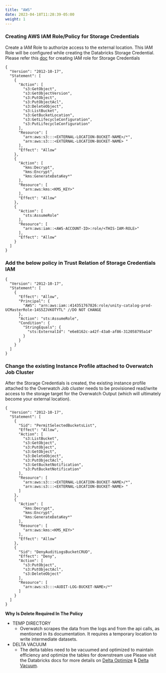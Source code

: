 ```yaml
---
title: "AWS"
date: 2023-04-18T11:28:39-05:00
weight: 1
---
```


### Creating AWS IAM Role/Policy for Storage Credentials

Create a IAM Role to authorize access to the external location. This IAM Role will be configured while creating the Databricks Storage Credential. 
Please refer this [doc](https://docs.databricks.com/data-governance/unity-catalog/manage-external-locations-and-credentials.html#manage-storage-credentials) for creating IAM role for Storage Credentials 

```
{
  "Version": "2012-10-17",
  "Statement": [
    {
      "Action": [
        "s3:GetObject",
        "s3:GetObjectVersion",
        "s3:PutObject",
        "s3:PutObjectAcl",
        "s3:DeleteObject",
        "s3:ListBucket",
        "s3:GetBucketLocation",
        "s3:GetLifecycleConfiguration",
        "s3:PutLifecycleConfiguration"
      ],
      "Resource": [
        "arn:aws:s3:::<EXTERNAL-LOCATION-BUCKET-NAME>/*",
        "arn:aws:s3:::<EXTERNAL-LOCATION-BUCKET-NAME> "
      ],
      "Effect": "Allow"
    },
    {
      "Action": [
        "kms:Decrypt",
        "kms:Encrypt",
        "kms:GenerateDataKey*"
      ],
      "Resource": [
        "arn:aws:kms:<KMS_KEY>"
      ],
      "Effect": "Allow"
    },
    {
      "Action": [
        "sts:AssumeRole"
      ],
      "Resource": [
        "arn:aws:iam::<AWS-ACCOUNT-ID>:role/<THIS-IAM-ROLE>"
      ],
      "Effect": "Allow"
    }
  ]
}
```

### Add the below policy in Trust Relation of Storage Credentials IAM  
```
{
  "Version": "2012-10-17",
  "Statement": [
    {
      "Effect": "Allow",
      "Principal": {
        "AWS": "arn:aws:iam::414351767826:role/unity-catalog-prod-UCMasterRole-14S5ZJVKOTYTL" //DO NOT CHANGE
      },
      "Action": "sts:AssumeRole",
      "Condition": {
        "StringEquals": {
          "sts:ExternalId": "e6e8162c-a42f-43a0-af86-312058795a14"
        }
      }
    }
  ]
}
```

### Change the existing Instance Profile attached to Overwatch Job Cluster 

After the Storage Credentials is created, the existing instance profile attached to the Overwatch Job cluster needs to be provisioned read/write access to the storage target for the Overwatch Output (which will ultimately become your external location).

```
{
  "Version": "2012-10-17",
  "Statement": [
    {
      "Sid": "PermitSelectedBucketsList",
      "Effect": "Allow",
      "Action": [
        "s3:ListBucket",
        "s3:GetObject",
        "s3:PutObject",
        "s3:GetObject",
        "s3:DeleteObject",
        "s3:PutObjectAcl",
        "s3:GetBucketNotification",
        "s3:PutBucketNotification"
      ],
      "Resource": [
        "arn:aws:s3:::<EXTERNAL-LOCATION-BUCKET-NAME>/*",
        "arn:aws:s3:::<EXTERNAL-LOCATION-BUCKET-NAME> "
      ]
    },
    {
      "Action": [
        "kms:Decrypt",
        "kms:Encrypt",
        "kms:GenerateDataKey*"
      ],
      "Resource": [
        "arn:aws:kms:<KMS_KEY>"
      ],
      "Effect": "Allow"
    },
    {
      "Sid": "DenyAuditLogsBucketCRUD",
      "Effect": "Deny",
      "Action": [
        "s3:PutObject",
        "s3:PutObjectAcl",
        "s3:DeleteObject"
      ],
      "Resource": [
        "arn:aws:s3:::<AUDIT-LOG-BUCKET-NAME>/*"
      ]
    }
  ]
}
```


**Why Is Delete Required In The Policy**

* TEMP DIRECTORY
  * Overwatch scrapes the data from the logs and from the api calls, as mentioned in its documentation. 
  It requires a temporary location to write intermediate datasets.
* DELTA VACUUM
  * The delta tables need to be vacuumed and optimized to maintain efficiency and optimize the tables for downstream use
  Please visit the Databricks docs for more details on 
  [Delta Optimize](https://docs.databricks.com/sql/language-manual/delta-optimize.html) & 
  [Delta Vacuum](https://docs.databricks.com/sql/language-manual/delta-vacuum.html).
